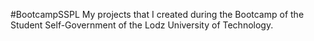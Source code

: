 #BootcampSSPL
My projects that I created during the Bootcamp of the Student Self-Government of the Lodz University of Technology.